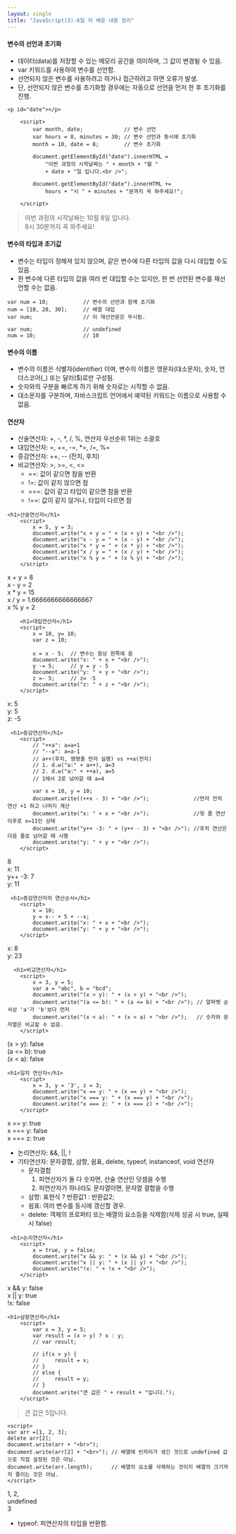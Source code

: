 ```yaml
---
layout: single
title: "JavaScript(3)-6일 차 배운 내용 정리"
---
```


#### 변수의 선언과 초기화

- 데이터(data)를 저장할 수 있는 메모리 공간을 의미하며, 그 값이 변경될 수 있음.
- var 키워드를 사용하여 변수를 선언함.
- 선언되지 않은 변수를 사용하려고 하거나 접근하려고 하면 오류가 발생.
- 단, 선언되지 않은 변수를 초기화할 경우에는 자동으로 선언을 먼저 한 후 초기화를 진행.

```
<p id="date"></p>

    <script>
        var month, date;             // 변수 선언
        var hours = 8, minutes = 30; // 변수 선언과 동시에 초기화
        month = 10, date = 8;        // 변수 초기화

        document.getElementById("date").innerHTML =
            "이번 과정의 시작날짜는 " + month + "월 "
            + date + "일 입니다.<br />";

        document.getElementById("date").innerHTML +=
            hours + "시 " + minutes + "분까지 꼭 와주세요!";

    </script>
```

>이번 과정의 시작날짜는 10월 8일 입니다.\
8시 30분까지 꼭 와주세요!

#### 변수의 타입과 초기값

- 변수는 타입이 정해져 있지 않으며, 같은 변수에 다른 타입의 값을 다시 대입할 수도 있음.
- 한 변수에 다른 타입의 값을 여러 번 대입할 수는 있지만, 한 번 선언된 변수를 재선언할 수는 없음.

```
var num = 10;           // 변수의 선언과 함께 초기화
num = [10, 20, 30];     // 배열 대입
var num;                // 이 재선언문은 무시됨.
```

```
var num;                // undefined
num = 10;               // 10
```

#### 변수의 이름

- 변수의 이름은 식별자(identifier) 이며, 변수의 이름은 영문자(대소문자), 숫자, 언더스코어(_) 또는 달러($)로만 구성됨.
- 숫자와의 구분을 빠르게 하기 위해 숫자로는 시작할 수 없음.
- 대소문자를 구분하며, 자바스크립트 언어에서 예약된 키워드는 이름으로 사용할 수 없음.

#### 연산자

- 산술연산자: +, -, *, /, %, 연산자 우선순위 1위는 소괄호
- 대입연산자: =, +=, -=, *=, /=, %=
- 증감연산자: ++, -- (전치, 후치)
- 비교연산자: >, >=, <, <=
    - ==: 값이 같으면 참을 반환
    - !=: 값이 같지 않으면 참
    - ===: 값이 같고 타입이 같으면 참을 반환
    - !==: 값이 같지 않거나, 타입이 다르면 참

```
<h1>산술연산자</h1>
    <script>
        x = 5, y = 3;
        document.write("x + y = " + (x + y) + "<br />");
        document.write("x - y = " + (x - y) + "<br />");
        document.write("x * y = " + (x * y) + "<br />");
        document.write("x / y = " + (x / y) + "<br />");
        document.write("x % y = " + (x % y) + "<br />");
    </script>

```

>
x + y = 8\
x - y = 2\
x * y = 15\
x / y = 1.6666666666666667\
x % y = 2

```
    <h1>대입연산자</h1>
    <script>
        x = 10, y= 10;
        var z = 10;

        x = x - 5;  // 변수는 항상 왼쪽에 옴
        document.write("x: " + x + "<br />");
        y -= 5;     // y = y - 5
        document.write("y: " + y + "<br />");
        z =- 5;     // z= -5
        document.write("z: " + z + "<br />");
    </script>
```

>
x: 5\
y: 5\
z: -5

```
 <h1>증감연산자</h1>
    <script>
        // "++a": a=a+1
        // "--a": a=a-1
        // a++(후치, 명령줄 먼저 실행) vs ++a(전치)
        // 1. d.w("a:" + a++), a=3
        // 2. d.w("a:" + ++a), a=5
        // 1에서 2로 넘어갈 때 a=4

        var x = 10, y = 10;
        document.write((++x - 3) + "<br />");              //먼저 전치 연산 +1 하고 나머지 계산
        document.write("x: " + x + "<br />");              //윗 줄 연산 이후로 x=11인 상태
        document.write("y++ -3: " + (y++ - 3) + "<br />"); //후치 연산은 다음 줄로 넘어갈 때 시행
        document.write("y: " + y + "<br />");
    </script>
```

>
8\
x: 11\
y++ -3: 7\
y: 11

```
 <h1>증감연산자의 연산순서</h1>
    <script>
        x = 10;
        y = x-- + 5 + --x;
        document.write("x: " + x + "<br />");
        document.write("y: " + y + "<br />");
    </script>
```

>
x: 8\
y: 23

```
  <h1>비교연산자</h1>
    <script>
        x = 3, y = 5;
        var a = "abc", b = "bcd";
        document.write("(x > y): " + (x > y) + "<br />");
        document.write("(a <= b): " + (a <= b) + "<br />"); // 알파벳 순서상 'a'가 'b'보다 먼저
        document.write("(x < a): " + (x < a) + "<br />");   // 숫자와 문자열은 비교할 수 없음.
    </script>
```

>
(x > y): false\
(a <= b): true\
(x < a): false

```
<h1>일치 연산자</h1>
    <script>
        x = 3, y = '3', z = 3;
        document.write("x == y: " + (x == y) + "<br />");
        document.write("x === y: " + (x === y) + "<br />");
        document.write("x === z: " + (x === z) + "<br />");
    </script>
```

>
x == y: true\
x === y: false\
x === z: true

- 논리연산자: &&, &#124;&#124;, !
- 기타연산자: 문자결합, 삼항, 쉼표, delete, typeof, instanceof, void 연산자
    - 문자결합
        1. 피연산자가 둘 다 숫자면, 산술 연산인 덧셈을 수행
        2. 피연산자가 하나라도 문자열이면, 문자열 결합을 수행
    - 삼항: 표현식 ? 반환값1 : 반환값2;
    - 쉼표: 여러 변수를 동시에 갱신할 경우.
    - delete: 객체의 프로퍼티 또는 배열의 요소등을 삭제함(삭제 성공 시 true, 실패 시 false)

```
 <h1>논리연산자</h1>
    <script>
        x = true, y = false;
        document.write("x && y: " + (x && y) + "<br />");
        document.write("x || y: " + (x || y) + "<br />");
        document.write("!x: " + !x + "<br />");
    </script>
```

>
x && y: false\
x || y: true\
!x: false

```
<h1>삼항연산자</h1>
    <script>
        var x = 3, y = 5;
        var result = (x > y) ? x : y;
        // var result;

        // if(x > y) {
        //     result = x;
        // }
        // else {
        //     result = y;
        // }
        document.write("큰 값은 " + result + "입니다.");
    </script>
```

>큰 값은 5입니다.

```
<script>
var arr =[1, 2, 3];
delete arr[2];
document.write(arr + "<br>");    
document.write(arr[2] + "<br>"); // 배열에 빈자리가 생긴 것으로 undefined 값으로 직접 설정된 것은 아님.
document.write(arr.length);      // 배열의 요소를 삭제하는 것이지 배열의 크기까지 줄이는 것은 아님.
</script>
```

>
1, 2,\
undefined\
3

- typeof: 피연산자의 타입을 반환함.
